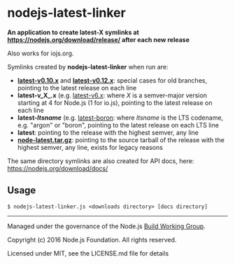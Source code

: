 # nodejs-latest-linker

**An application to create latest-X symlinks at https://nodejs.org/download/release/ after each new release**

Also works for iojs.org.

Symlinks created by **nodejs-latest-linker** when run are:

* **[latest-v0.10.x](https://nodejs.org/download/release/latest-v0.10.x)** and **[latest-v0.12.x](https://nodejs.org/download/release/latest-v0.12.x)**: special cases for old branches, pointing to the latest release on each line
* **latest-v_X_.x** (e.g. [latest-v6.x](https://nodejs.org/download/release/latest-v6.x): where _X_ is a semver-major version starting at 4 for Node.js (1 for io.js), pointing to the latest release on each line
* **latest-_ltsname_** (e.g. [latest-boron](https://nodejs.org/download/release/latest-boron): where _ltsname_ is the LTS codename, e.g. "argon" or "boron", pointing to the latest release on each LTS line
* **latest**: pointing to the release with the highest semver, any line
* **[node-latest.tar.gz](https://nodejs.org/download/release/node-latest.tar.gz)**: pointing to the source tarball of the release with the highest semver, any line, exists for legacy reasons

The same directory symlinks are also created for API docs, here: https://nodejs.org/download/docs/

## Usage

```
$ nodejs-latest-linker.js <downloads directory> [docs directory]
```

-----------------------------------

Managed under the governance of the Node.js [Build Working Group](https://github.com/nodejs/build).

Copyright (c) 2016 Node.js Foundation. All rights reserved.

Licensed under MIT, see the LICENSE.md file for details
